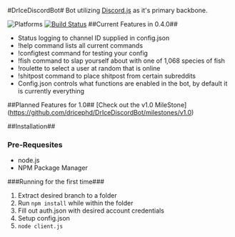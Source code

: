 #DrIceDiscordBot#
Bot utilizing [Discord.js](https://github.com/hydrabolt/discord.js) as it's primary backbone.

![Platforms](https://img.shields.io/badge/OS%20Tested-Win%2010%2C%20WinServer%202012%20R2-brightgreen.svg) [![Build Status](https://travis-ci.org/dricephd/DrIceDiscordBot.svg?branch=development)](https://travis-ci.org/dricephd/DrIceDiscordBot)
##Current Features in 0.4.0##
- Status logging to channel ID supplied in config.json
- !help command lists all current commands
- !configtest command for testing your config
- !fish command to slap yourself about with one of 1,068 species of fish
- !roulette to select a user at random that is online
- !shitpost command to place shitpost from certain subreddits
- Config.json controls what functions are enabled in the bot, by default it is currently everything

##Planned Features for 1.0##
[Check out the v1.0 MileStone] (https://github.com/dricephd/DrIceDiscordBot/milestones/v1.0)

##Installation##
### Pre-Requesites
- node.js
- NPM Package Manager

###Running for the first time###
1. Extract desired branch to a folder
2. Run `npm install` while within the folder
3. Fill out auth.json with desired account credentials
4. Setup config.json
5. `node client.js`
